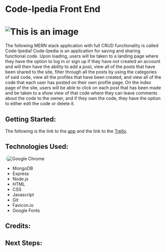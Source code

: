 # Code-Ipedia Front End
# ![This is an image]()

The following MERN stack application with full CRUD functionality is called Code-Ipedia! Code-Ipedia is an application for saving and sharing functional code. Upon loading, users will be taken to a landing page where they have the option to log in or sign up if they have not created an account and will then have the ability to add a post, view all of the posts that have been shared to the site, filter through all the posts by using the categories of said code, view all the profiles that have been created, and view all of the code that each user has posted on their own profile page. On the index page of the site, users will be able to click on each post that has been made and be taken to a show view of that code where they can leave comments about the code to the owner, and if they own the code, they have the option to either edit the code or delete it.

## Getting Started:
The following is the link to the [app]() and the link to the [Trello](https://trello.com/b/tTBaOcHd/code-ipedia).

## Technologies Used:
-![Google Chrome](https://img.shields.io/badge/Google%20Chrome-4285F4?style=for-the-badge&logo=GoogleChrome&logoColor=white)
- MongoDB
- Express
- Node.js
- HTML
- CSS
- Javascript
- Git
- Favicon.io
- Google Fonts

## Credits:


## Next Steps: 
